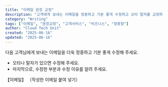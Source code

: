 ```yaml
---
title: "이메일 문장 교정"
description: "고객에게 보내는 이메일을 정중하고 기분 좋게 수정하고 오타 탈자를 교정하는 프롬프트"
category: "Writing"
tags: ["이메일", "문장교정", "고객서비스", "비즈니스", "정중함"]
author: "Cloud Tech Unit"
created: "2025-06-16"
updated: "2025-06-16"
---
```


다음 고객님에게 보내는 이메일을 더욱 정중하고 기분 좋게 수정해 주세요.

* 오타나 탈자가 있으면 수정해 주세요.
* 마지막으로, 수정한 부분과 수정 이유를 알려 주세요.

【이메일】
（작성한 이메일 붙여 넣기）
